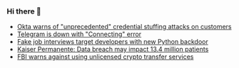 ### Hi there 👋

<!--START_SECTION:feed-->
* [Okta warns of "unprecedented" credential stuffing attacks on customers](https://www.bleepingcomputer.com/news/security/okta-warns-of-unprecedented-credential-stuffing-attacks-on-customers/)
* [Telegram is down with "Connecting" error](https://www.bleepingcomputer.com/news/technology/telegram-is-down-with-connecting-error/)
* [Fake job interviews target developers with new Python backdoor](https://www.bleepingcomputer.com/news/security/fake-job-interviews-target-developers-with-new-python-backdoor/)
* [Kaiser Permanente: Data breach may impact 13.4 million patients](https://www.bleepingcomputer.com/news/security/kaiser-permanente-data-breach-may-impact-134-million-patients/)
* [FBI warns against using unlicensed crypto transfer services](https://www.bleepingcomputer.com/news/security/fbi-warns-against-using-unlicensed-crypto-transfer-services/)
<!--END_SECTION:feed-->

<!--
**frankenk/frankenk** is a ✨ _special_ ✨ repository because its `README.md` (this file) appears on your GitHub profile.

Here are some ideas to get you started:

- 🔭 I’m currently working on ...
- 🌱 I’m currently learning ...
- 👯 I’m looking to collaborate on ...
- 🤔 I’m looking for help with ...
- 💬 Ask me about ...
- 📫 How to reach me: ...
- 😄 Pronouns: ...
- ⚡ Fun fact: ...
-->



